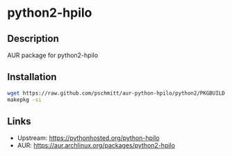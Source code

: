 # python2-hpilo

## Description

AUR package for python2-hpilo

## Installation

```bash
wget https://raw.github.com/pschmitt/aur-python-hpilo/python2/PKGBUILD
makepkg -si
```

## Links
* Upstream: https://pythonhosted.org/python-hpilo
* AUR: https://aur.archlinux.org/packages/python2-hpilo
